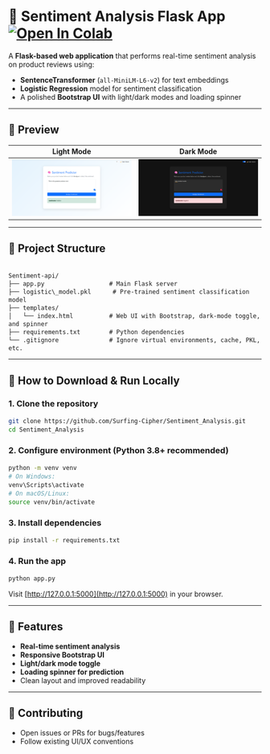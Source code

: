 # 🧠 Sentiment Analysis Flask App [![Open In Colab](https://colab.research.google.com/assets/colab-badge.svg)](https://colab.research.google.com/drive/1Hk4JXwBJHod5Nu3jI3KW1tr22HRBXce0?usp=sharing)

A **Flask-based web application** that performs real-time sentiment analysis on product reviews using:

- **SentenceTransformer** (`all‑MiniLM‑L6‑v2`) for text embeddings
- **Logistic Regression** model for sentiment classification
- A polished **Bootstrap UI** with light/dark modes and loading spinner

---

## 📸 Preview

| Light Mode | Dark Mode |
|------------|-----------|
| ![Light Mode](Preview/preview-light.png) | ![Dark Mode](Preview/preview-dark.png) |

---

## 📂 Project Structure

```

Sentiment-api/
├── app.py                  # Main Flask server
├── logistic\_model.pkl      # Pre-trained sentiment classification model
├── templates/
│   └── index.html          # Web UI with Bootstrap, dark-mode toggle, and spinner
├── requirements.txt        # Python dependencies
└── .gitignore              # Ignore virtual environments, cache, PKL, etc.

````

---

## 🚀 How to Download & Run Locally

### 1. Clone the repository

```bash
git clone https://github.com/Surfing-Cipher/Sentiment_Analysis.git
cd Sentiment_Analysis
````

### 2. Configure environment (Python 3.8+ recommended)

```bash
python -m venv venv
# On Windows:
venv\Scripts\activate
# On macOS/Linux:
source venv/bin/activate
```

### 3. Install dependencies

```bash
pip install -r requirements.txt
```

### 4. Run the app

```bash
python app.py
```

Visit [http://127.0.0.1:5000](http://127.0.0.1:5000) in your browser.

---

## 🎯 Features

* **Real-time sentiment analysis**
* **Responsive Bootstrap UI**
* **Light/dark mode toggle**
* **Loading spinner for prediction**
* Clean layout and improved readability
---

## 🤝 Contributing

* Open issues or PRs for bugs/features
* Follow existing UI/UX conventions
